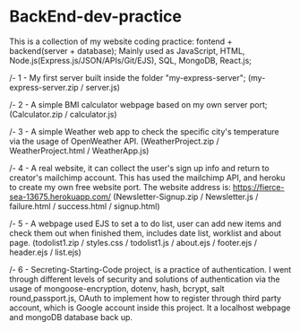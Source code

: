 # BackEnd-dev-practice
This is a collection of my website coding practice: fontend + backend(server + database);
Mainly used as JavaScript, HTML, Node.js(Express.js/JSON/APIs/Git/EJS), SQL, MongoDB, React.js;

/- 1 - My first server built inside the folder "my-express-server"; (my-express-server.zip / server.js)

/- 2 - A simple BMI calculator webpage based on my own server port;(Calculator.zip / calculator.js)

/- 3 - A simple Weather web app to check the specific city's temperature via the usage of OpenWeather API. (WeatherProject.zip / WeatherProject.html / WeatherApp.js)

/- 4 - A real website, it can collect the user's sign up info and return to creator's mailchimp account. This has used the mailchimp API, and heroku to create my own free website port. The website address is: https://fierce-sea-13675.herokuapp.com/  (Newsletter-Signup.zip / Newsletter.js / failure.html / success.html / signup.html)

/- 5 - A webpage used EJS to set a to do list, user can add new items and check them out when finished them, includes date list, worklist and about page. (todolist1.zip / styles.css / todolist1.js / about.ejs / footer.ejs / header.ejs / list.ejs)

/- 6 - Secreting-Starting-Code project, is a practice of authentication. I went through different levels of security and solutions of authentication via the usage of mongoose-encryption, dotenv, hash, bcrypt, salt round,passport.js, OAuth to implement how to register through third party account, which is Google account inside this project. It a localhost webpage and mongoDB database back up. 
